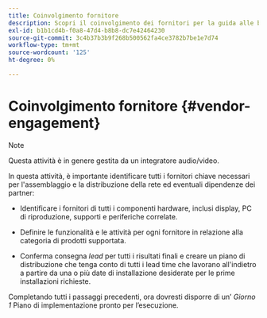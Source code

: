```yaml
---
title: Coinvolgimento fornitore
description: Scopri il coinvolgimento dei fornitori per la guida alle best practice di AEM Screens.
exl-id: b1b1cd4b-f0a8-47d4-b8b8-dc7e42464230
source-git-commit: 3c4b37b3b9f268b500562fa4ce3782b7be1e7d74
workflow-type: tm+mt
source-wordcount: '125'
ht-degree: 0%

---
```


# Coinvolgimento fornitore {#vendor-engagement}

>[!NOTE]
>Questa attività è in genere gestita da un integratore audio/video.

In questa attività, è importante identificare tutti i fornitori chiave necessari per l&#39;assemblaggio e la distribuzione della rete ed eventuali dipendenze dei partner:

* Identificare i fornitori di tutti i componenti hardware, inclusi display, PC di riproduzione, supporti e periferiche correlate.

* Definire le funzionalità e le attività per ogni fornitore in relazione alla categoria di prodotti supportata.

* Conferma consegna *lead* per tutti i risultati finali e creare un piano di distribuzione che tenga conto di tutti i lead time che lavorano all&#39;indietro a partire da una o più date di installazione desiderate per le prime installazioni richieste.

Completando tutti i passaggi precedenti, ora dovresti disporre di un’ *Giorno 1* Piano di implementazione pronto per l’esecuzione.
